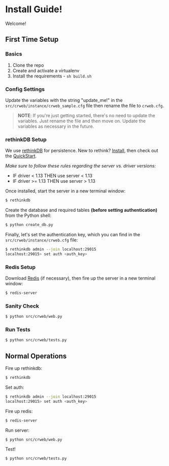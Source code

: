 # Install Guide!

Welcome!

## First Time Setup

### Basics

1. Clone the repo
1. Create and activate a virtualenv
1. Install the requirements - `sh build.sh`

### Config Settings

Update the variables with the string "update_me!" in the `src/crweb/instance/crweb_sample.cfg` file then rename the file to `crweb.cfg`.

> **NOTE**: If you're just getting started, there's no need to update the variables. Just rename the file and then move on. Update the variables as necessary in the future.

### rethinkDB Setup

We use [rethinkDB](http://www.rethinkdb.com/) for persistence. New to rethink? [Install](http://www.rethinkdb.com/docs/install/), then check out the [QuickStart](http://www.rethinkdb.com/docs/quickstart/).

*Make sure to follow these rules regarding the server  vs. driver versions:*

- IF driver < 1.13 THEN use server < 1.13
- IF driver >= 1.13 THEN use server > 1.13

Once installed, start the server in a new terminal window:

```sh
$ rethinkdb
```

Create the database and required tables **(before setting authentication)** from the Python shell:

```sh
$ python create_db.py
```

Finally, let's set the authentication key, which you can find in the `src/crweb/instance/crweb.cfg` file:

```sh
$ rethinkdb admin --join localhost:29015
localhost:29015> set auth <auth_key>
```

### Redis Setup

Download [Redis](http://redis.io/download) (if necessary), then fire up the server in a new terminal window:

```sh
$ redis-server
```

### Sanity Check

```sh
$ python src/crweb/web.py
```

### Run Tests

```sh
$ python src/crweb/tests.py
```

## Normal Operations

Fire up rethinkdb:

```sh
$ rethinkdb
```

Set auth:

```sh
$ rethinkdb admin --join localhost:29015
localhost:29015> set auth <auth_key>
```

Fire up redis:

```sh
$ redis-server
```

Run server:

```sh
$ python src/crweb/web.py
```

Test!

```sh
$ python src/crweb/tests.py
```
